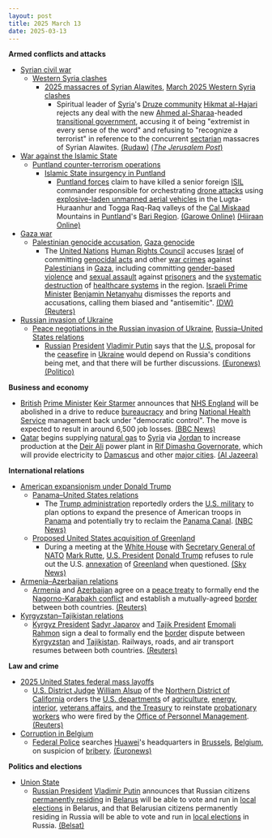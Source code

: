 ```yaml
---
layout: post
title: 2025 March 13
date: 2025-03-13
---
```



**Armed conflicts and attacks**

* [Syrian civil war](https://en.wikipedia.org/wiki/Syrian_civil_war "Syrian civil war")
  + [Western Syria clashes](https://en.wikipedia.org/wiki/Western_Syria_clashes_%28December_2024%E2%80%93present%29 "Western Syria clashes (December 2024–present)")
    - [2025 massacres of Syrian Alawites](https://en.wikipedia.org/wiki/2025_massacres_of_Syrian_Alawites "2025 massacres of Syrian Alawites"), [March 2025 Western Syria clashes](https://en.wikipedia.org/wiki/March_2025_Western_Syria_clashes "March 2025 Western Syria clashes")
      * Spiritual leader of [Syria](https://en.wikipedia.org/wiki/Syria "Syria")'s [Druze community](https://en.wikipedia.org/wiki/Druze_in_Syria "Druze in Syria") [Hikmat al-Hajari](/w/index.php?title=Hikmat_al-Hajari&action=edit&redlink=1 "Hikmat al-Hajari (page does not exist)") rejects any deal with the new [Ahmed al-Sharaa](https://en.wikipedia.org/wiki/Ahmed_al-Sharaa "Ahmed al-Sharaa")-headed [transitional government](https://en.wikipedia.org/wiki/Syrian_transitional_government "Syrian transitional government"), accusing it of being "extremist in every sense of the word" and refusing to "recognize a terrorist" in reference to the concurrent [sectarian](https://en.wikipedia.org/wiki/Sectarianism_and_minorities_in_the_Syrian_civil_war "Sectarianism and minorities in the Syrian civil war") massacres of Syrian Alawites. [(Rudaw)](https://www.rudaw.net/english/middleeast/syria/130320256) [(*The Jerusalem Post*)](https://www.jpost.com/middle-east/article-845948)
* [War against the Islamic State](https://en.wikipedia.org/wiki/War_against_the_Islamic_State "War against the Islamic State")
  + [Puntland counter-terrorism operations](https://en.wikipedia.org/wiki/Puntland_counter-terrorism_operations "Puntland counter-terrorism operations")
    - [Islamic State insurgency in Puntland](https://en.wikipedia.org/wiki/Islamic_State_insurgency_in_Puntland "Islamic State insurgency in Puntland")
      * [Puntland forces](https://en.wikipedia.org/wiki/Puntland_Dervish_Force "Puntland Dervish Force") claim to have killed a senior foreign [ISIL](https://en.wikipedia.org/wiki/Islamic_State_%E2%80%93_Somalia_Province "Islamic State – Somalia Province") commander responsible for orchestrating [drone attacks](https://en.wikipedia.org/wiki/Drone_warfare "Drone warfare") using [explosive-laden unmanned aerial vehicles](https://en.wikipedia.org/wiki/Unmanned_aerial_vehicle "Unmanned aerial vehicle") in the Lugta-Huraanhur and Togga Raq-Raq valleys of the [Cal Miskaad](https://en.wikipedia.org/wiki/Cal_Miskaad "Cal Miskaad") Mountains in [Puntland](https://en.wikipedia.org/wiki/Puntland "Puntland")'s [Bari Region](https://en.wikipedia.org/wiki/Bari_Region "Bari Region"). [(Garowe Online)](https://www.garoweonline.com/en/news/somalia/puntland-forces-kill-isis-drone-chief-in-calmiskaad-mountains-operation) [(Hiiraan Online)](https://www.hiiraan.com/news4/2025/Mar/200673/puntland_forces_kill_senior_isis_drone_commander_in_targeted_operation.aspx)
* [Gaza war](https://en.wikipedia.org/wiki/Gaza_war "Gaza war")
  + [Palestinian genocide accusation](https://en.wikipedia.org/wiki/Palestinian_genocide_accusation "Palestinian genocide accusation"), [Gaza genocide](https://en.wikipedia.org/wiki/Gaza_genocide "Gaza genocide")
    - The [United Nations](https://en.wikipedia.org/wiki/United_Nations "United Nations") [Human Rights Council](https://en.wikipedia.org/wiki/United_Nations_Human_Rights_Council "United Nations Human Rights Council") accuses [Israel](https://en.wikipedia.org/wiki/Israel "Israel") of committing [genocidal acts](https://en.wikipedia.org/wiki/Genocide "Genocide") and other [war crimes](https://en.wikipedia.org/wiki/War_crimes "War crimes") against [Palestinians](https://en.wikipedia.org/wiki/Palestinians "Palestinians") in [Gaza](https://en.wikipedia.org/wiki/Gaza_Strip "Gaza Strip"), including committing [gender-based violence](https://en.wikipedia.org/wiki/Gender-related_violence "Gender-related violence") and [sexual assault](https://en.wikipedia.org/wiki/Sexual_assault "Sexual assault") against [prisoners](https://en.wikipedia.org/wiki/Palestinian_prisoners_in_Israel "Palestinian prisoners in Israel") and the [systematic destruction](https://en.wikipedia.org/wiki/Destruction_of_the_healthcare_system "Destruction of the healthcare system") of [healthcare systems](https://en.wikipedia.org/wiki/Attacks_on_health_facilities_during_the_Gaza_war "Attacks on health facilities during the Gaza war") in the region. [Israeli Prime Minister](https://en.wikipedia.org/wiki/Israeli_Prime_Minister "Israeli Prime Minister") [Benjamin Netanyahu](https://en.wikipedia.org/wiki/Benjamin_Netanyahu "Benjamin Netanyahu") dismisses the reports and accusations, calling them biased and "antisemitic". [(DW)](https://www.dw.com/en/un-accuses-israel-of-genocidal-acts-sexual-violence-in-gaza/a-71912287) [(Reuters)](https://www.reuters.com/world/middle-east/un-experts-accuse-israel-genocidal-acts-sexual-violence-gaza-2025-03-13/)
* [Russian invasion of Ukraine](https://en.wikipedia.org/wiki/Russian_invasion_of_Ukraine "Russian invasion of Ukraine")
  + [Peace negotiations in the Russian invasion of Ukraine](https://en.wikipedia.org/wiki/Peace_negotiations_in_the_Russian_invasion_of_Ukraine "Peace negotiations in the Russian invasion of Ukraine"), [Russia–United States relations](https://en.wikipedia.org/wiki/Russia%E2%80%93United_States_relations "Russia–United States relations")
    - [Russian](https://en.wikipedia.org/wiki/Russia "Russia") [President](https://en.wikipedia.org/wiki/President_of_Russia "President of Russia") [Vladimir Putin](https://en.wikipedia.org/wiki/Vladimir_Putin "Vladimir Putin") says that the [U.S.](https://en.wikipedia.org/wiki/United_States "United States") proposal for the [ceasefire](https://en.wikipedia.org/wiki/Ceasefire "Ceasefire") in [Ukraine](https://en.wikipedia.org/wiki/Ukraine "Ukraine") would depend on Russia's conditions being met, and that there will be further discussions. [(Euronews)](https://www.euronews.com/my-europe/2025/03/13/putin-agrees-with-us-made-ceasefire-proposal-but-says-there-are-nuances) [(Politico)](https://www.politico.eu/article/putin-puts-heavy-conditions-on-trumps-ukraine-ceasefire-plan/)

**Business and economy**

* [British](https://en.wikipedia.org/wiki/United_Kingdom "United Kingdom") [Prime Minister](https://en.wikipedia.org/wiki/Prime_Minister_of_the_United_Kingdom "Prime Minister of the United Kingdom") [Keir Starmer](https://en.wikipedia.org/wiki/Keir_Starmer "Keir Starmer") announces that [NHS England](https://en.wikipedia.org/wiki/NHS_England "NHS England") will be abolished in a drive to reduce [bureaucracy](https://en.wikipedia.org/wiki/Bureaucracy "Bureaucracy") and bring [National Health Service](https://en.wikipedia.org/wiki/National_Health_Service "National Health Service") management back under "democratic control". The move is expected to result in around 6,500 job losses. [(BBC News)](https://www.bbc.co.uk/news/live/cx29lrl826rt)
* [Qatar](https://en.wikipedia.org/wiki/Qatar "Qatar") begins supplying [natural gas](https://en.wikipedia.org/wiki/Natural_gas "Natural gas") to [Syria](https://en.wikipedia.org/wiki/Syria "Syria") via [Jordan](https://en.wikipedia.org/wiki/Jordan "Jordan") to increase production at the [Deir Ali](https://en.wikipedia.org/wiki/Deir_Ali "Deir Ali") power plant in [Rif Dimashq Governorate](https://en.wikipedia.org/wiki/Rif_Dimashq_Governorate "Rif Dimashq Governorate"), which will provide electricity to [Damascus](https://en.wikipedia.org/wiki/Damascus "Damascus") and other [major cities](https://en.wikipedia.org/wiki/List_of_cities_in_Syria "List of cities in Syria"). [(Al Jazeera)](https://www.aljazeera.com/news/2025/3/13/qatar-begins-supplying-natural-gas-to-syria-through-jordan)

**International relations**

* [American expansionism under Donald Trump](https://en.wikipedia.org/wiki/American_expansionism_under_Donald_Trump "American expansionism under Donald Trump")
  + [Panama–United States relations](https://en.wikipedia.org/wiki/Panama%E2%80%93United_States_relations "Panama–United States relations")
    - The [Trump administration](https://en.wikipedia.org/wiki/Second_presidency_of_Donald_Trump "Second presidency of Donald Trump") reportedly orders the [U.S. military](https://en.wikipedia.org/wiki/United_States_Armed_Forces "United States Armed Forces") to plan options to expand the presence of American troops in [Panama](https://en.wikipedia.org/wiki/Panama "Panama") and potentially try to reclaim the [Panama Canal](https://en.wikipedia.org/wiki/Panama_Canal "Panama Canal"). [(NBC News)](https://www.nbcnews.com/politics/national-security/trump-white-house-asked-us-military-develop-options-panama-canal-offic-rcna195994)
  + [Proposed United States acquisition of Greenland](https://en.wikipedia.org/wiki/Proposed_United_States_acquisition_of_Greenland "Proposed United States acquisition of Greenland")
    - During a meeting at the [White House](https://en.wikipedia.org/wiki/White_House "White House") with [Secretary General of NATO](https://en.wikipedia.org/wiki/Secretary_General_of_NATO "Secretary General of NATO") [Mark Rutte](https://en.wikipedia.org/wiki/Mark_Rutte "Mark Rutte"), [U.S. President](https://en.wikipedia.org/wiki/U.S._President "U.S. President") [Donald Trump](https://en.wikipedia.org/wiki/Donald_Trump "Donald Trump") refuses to rule out the U.S. [annexation](https://en.wikipedia.org/wiki/Annexation "Annexation") of [Greenland](https://en.wikipedia.org/wiki/Greenland "Greenland") when questioned. [(Sky News)](https://news.sky.com/story/donald-trump-says-he-thinks-us-will-annex-greenland-13327945)
* [Armenia–Azerbaijan relations](https://en.wikipedia.org/wiki/Armenia%E2%80%93Azerbaijan_relations "Armenia–Azerbaijan relations")
  + [Armenia](https://en.wikipedia.org/wiki/Armenia "Armenia") and [Azerbaijan](https://en.wikipedia.org/wiki/Azerbaijan "Azerbaijan") agree on a [peace treaty](https://en.wikipedia.org/wiki/Peace_treaty "Peace treaty") to formally end the [Nagorno-Karabakh conflict](https://en.wikipedia.org/wiki/Nagorno-Karabakh_conflict "Nagorno-Karabakh conflict") and establish a mutually-agreed [border](https://en.wikipedia.org/wiki/Armenia%E2%80%93Azerbaijan_border "Armenia–Azerbaijan border") between both countries. [(Reuters)](https://www.reuters.com/world/armenia-says-it-is-ready-sign-peace-agreement-with-azerbaijan-2025-03-13/)
* [Kyrgyzstan–Tajikistan relations](https://en.wikipedia.org/wiki/Kyrgyzstan%E2%80%93Tajikistan_relations "Kyrgyzstan–Tajikistan relations")
  + [Kyrgyz President](https://en.wikipedia.org/wiki/President_of_Kyrgyzstan "President of Kyrgyzstan") [Sadyr Japarov](https://en.wikipedia.org/wiki/Sadyr_Japarov "Sadyr Japarov") and [Tajik President](https://en.wikipedia.org/wiki/President_of_Tajikistan "President of Tajikistan") [Emomali Rahmon](https://en.wikipedia.org/wiki/Emomali_Rahmon "Emomali Rahmon") sign a deal to formally end the [border](https://en.wikipedia.org/wiki/Kyrgyzstan%E2%80%93Tajikistan_border "Kyrgyzstan–Tajikistan border") dispute between [Kyrgyzstan](https://en.wikipedia.org/wiki/Kyrgyzstan "Kyrgyzstan") and [Tajikistan](https://en.wikipedia.org/wiki/Tajikistan "Tajikistan"). Railways, roads, and air transport resumes between both countries. [(Reuters)](https://www.reuters.com/world/asia-pacific/kyrgyzstan-tajikistan-sign-deal-end-long-running-border-dispute-2025-03-13/)

**Law and crime**

* [2025 United States federal mass layoffs](https://en.wikipedia.org/wiki/2025_United_States_federal_mass_layoffs "2025 United States federal mass layoffs")
  + [U.S. District Judge](https://en.wikipedia.org/wiki/United_States_federal_judge "United States federal judge") [William Alsup](https://en.wikipedia.org/wiki/William_Alsup "William Alsup") of the [Northern District of California](https://en.wikipedia.org/wiki/United_States_District_Court_for_the_Northern_District_of_California "United States District Court for the Northern District of California") orders the [U.S. departments](https://en.wikipedia.org/wiki/United_States_federal_executive_departments "United States federal executive departments") of [agriculture](https://en.wikipedia.org/wiki/United_States_Department_of_Agriculture "United States Department of Agriculture"), [energy](https://en.wikipedia.org/wiki/United_States_Department_of_Energy "United States Department of Energy"), [interior](https://en.wikipedia.org/wiki/United_States_Department_of_the_Interior "United States Department of the Interior"), [veterans affairs](https://en.wikipedia.org/wiki/United_States_Department_of_Veterans_Affairs "United States Department of Veterans Affairs"), and [the Treasury](https://en.wikipedia.org/wiki/United_States_Department_of_the_Treasury "United States Department of the Treasury") to reinstate [probationary workers](https://en.wikipedia.org/wiki/Probation_%28workplace%29 "Probation (workplace)") who were fired by the [Office of Personnel Management](https://en.wikipedia.org/wiki/U.S._Office_of_Personnel_Management "U.S. Office of Personnel Management"). [(Reuters)](https://www.reuters.com/world/us/us-judge-extend-block-trump-administration-ordering-mass-firings-2025-03-13/)
* [Corruption in Belgium](https://en.wikipedia.org/wiki/Corruption_in_Belgium "Corruption in Belgium")
  + [Federal Police](https://en.wikipedia.org/wiki/Federal_Police_%28Belgium%29 "Federal Police (Belgium)") searches [Huawei](https://en.wikipedia.org/wiki/Huawei "Huawei")'s headquarters in [Brussels](https://en.wikipedia.org/wiki/Brussels "Brussels"), [Belgium](https://en.wikipedia.org/wiki/Belgium "Belgium"), on suspicion of [bribery](https://en.wikipedia.org/wiki/Bribery "Bribery"). [(Euronews)](https://www.euronews.com/my-europe/2025/03/13/belgian-authorities-searched-huawei-offices-in-fresh-european-parliament-corruption-probe)

**Politics and elections**

* [Union State](https://en.wikipedia.org/wiki/Union_State "Union State")
  + [Russian President](https://en.wikipedia.org/wiki/Russian_President "Russian President") [Vladimir Putin](https://en.wikipedia.org/wiki/Vladimir_Putin "Vladimir Putin") announces that Russian citizens [permanently residing](https://en.wikipedia.org/wiki/Permanent_residency "Permanent residency") in [Belarus](https://en.wikipedia.org/wiki/Belarus "Belarus") will be able to vote and run in [local elections](https://en.wikipedia.org/wiki/Elections_in_Belarus "Elections in Belarus") in Belarus, and that Belarusian citizens permanently residing in Russia will be able to vote and run in [local elections](https://en.wikipedia.org/wiki/Elections_in_Russia "Elections in Russia") in Russia. [(Belsat)](https://belsat.eu/85574110/rasejtsy-zdoleyuts-brats-udzel-u-myastsovyh-vybarah-u-belarusi)
